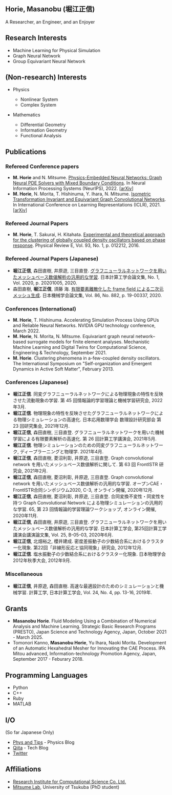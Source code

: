 ## Horie, Masanobu (堀江正信)
A Researcher, an Engineer, and an Enjoyer

## Research Interests
- Machine Learning for Physical Simulation
- Graph Neural Network
- Group Equivariant Neural Network

## (Non-research) Interests
- Physics
  - Nonlinear System
  - Complex System

- Mathematics
  - Differential Geometry
  - Information Geometry
  - Functional Analysis

## Publications

### Refereed Conference papers
* __M. Horie__ and N. Mitsume. [Physics-Embedded Neural Networks: Graph Neural PDE Solvers with Mixed Boundary Conditions](https://openreview.net/forum?id=B3TOg-YCtzo). In Neural Information Processing Systems (NeurIPS), 2022. [[arXiv](https://arxiv.org/abs/2205.11912)]
* __M. Horie__, N. Morita, T. Hishinuma, Y. Ihara, N. Mitsume. [Isometric Transformation Invariant and Equivariant Graph Convolutional Networks](https://openreview.net/forum?id=FX0vR39SJ5q). In International Conference on Learning Representations (ICLR), 2021. [[arXiv](https://arxiv.org/abs/2005.06316)]

### Refereed Journal Papers
* __M. Horie__, T. Sakurai, H. Kitahata. [Experimental and theoretical approach for the clustering of globally coupled density oscillators based on phase response](https://journals.aps.org/pre/abstract/10.1103/PhysRevE.93.012212). Physical Review E, Vol. 93, No. 1, p. 012212, 2016.

### Refereed Journal Papers (Japanese)
* __堀江正信__, 森田直樹, 井原遊, 三目直登. [グラフニューラルネットワークを用いたメッシュベース数値解析の汎用的な学習](https://doi.org/10.11421/jsces.2020.20201005). 日本計算工学会論文集, No. 1, Vol. 2020, p. 20201005, 2020.
* 森田直樹, __堀江正信__, 須藤 海. [有限要素離散化した frame field による二次元メッシュ生成](https://www.jstage.jst.go.jp/article/transjsme/86/882/86_19-00337/_article/-char/ja). 日本機械学会論文集, Vol. 86, No. 882, p. 19-00337, 2020.

### Conferences (International)
* __M. Horie__, T. Hishinuma. Accelerating Simulation Process Using GPUs and Reliable Neural Networks. NVIDIA GPU technology conference, March 2022.
* __M. Horie__, N. Morita, N. Mitsume. Equivariant graph neural network–based surrogate models for finite element analyses. Mechanistic Machine Learning and Digital Twins for Computational Science, Engineering & Technology, September 2021.
* __M. Horie__. Clustering phenomena in a-few-coupled density oscillators. The International Symposium on "Self-organization and Emergent Dynamics in Active Soft Matter", February 2013.

### Conferences (Japanese)
* __堀江正信__. 同変グラフニューラルネットワークによる物理現象の特性を反映させた流動現象の学習. 第 45 回情報論的学習理論と機械学習研究会, 2022年3月.
* __堀江正信__. 物理現象の特性を反映させたグラフニューラルネットワークによる物理シミュレーションの高速化. 日本応用数理学会 数理設計研究部会 第 23 回研究集会, 2021年12月.
* __堀江正信__, 森田直樹, 三目直登. グラフニューラルネットワークを用いた機械学習による有限要素解析の高速化. 第 26 回計算工学講演会, 2021年5月.
* __堀江正信__. 物理シミュレーションのための同変グラフニューラルネットワーク, ディープラーニングと物理学. 2021年4月.
* __堀江正信__, 森田直樹, 菱沼利彰, 井原遊, 三目直登. Graph convolutional network を用いたメッシュベース数値解析に関して. 第 63 回 FrontISTR 研究会, 2021年2月.
* __堀江正信__, 森田直樹, 菱沼利彰, 井原遊, 三目直登. Graph convolutional network を用いたメッシュベース数値解析の汎用的な学習. オープンCAE・FrontISTR合同シンポジウム2020, C-3, オンライン開催, 2020年12月.
* __堀江正信__, 森田直樹, 菱沼利彰, 井原遊, 三目直登. 合同変換不変性・同変性を持つ Graph Convolutional Network による物理シミュレーションの汎用的な学習. 65, 第 23 回情報論的学習理論ワークショップ, オンライン開催, 2020年11月.
* __堀江正信__, 森田直樹, 井原遊, 三目直登. グラフニューラルネットワークを用いたメッシュベース数値解析の汎用的な学習. 日本計算工学会, 第25回計算工学講演会講演論文集, Vol. 25, B-05-03, 2020年6月.
* __堀江正信__, 北畑裕之, 櫻井建成. 密度差振動子の少数結合系におけるクラスター化現象. 第22回「非線形反応と協同現象」研究会, 2012年12月.
* __堀江正信__. 塩水振動子の少数結合系におけるクラスター化現象. 日本物理学会 2012年秋季大会, 2012年9月.

### Miscellaneous
* __堀江正信__, 井原遊, 森田直樹. 高速な最適設計のためのシミュレーションと機械学習. 計算工学, 日本計算工学会, Vol. 24, No. 4, pp. 13-16, 2019年.

## Grants
* __Masanobu Horie__. Fluid Modeling Using a Combination of Numerical Analysis and Machine Learning. Strategic Basic Research Programs (PRESTO), Japan Science and Technology Agency, Japan, October 2021 - March 2025.
* Tomonori Kanno, __Masanobu Horie__, Yu Ihara, Naoki Morita. Development of an Automatic Hexahedral Mesher for Innovating the CAE Process. IPA Mitou advanced, Information-technology Promotion Agency, Japan, September 2017 - Feburary 2018.

## Programming Languages
- Python
- C++
- Ruby
- MATLAB

## I/O
(So far Japanese Only)
- [Phys and Tips](http://blog.physips.com/) - Physics Blog
- [Qiita](https://qiita.com/horiem) - Tech Blog
- [Twitter](https://twitter.com/yellowshippo)

## Affiliations
- [Research Institute for Computational Science Co. Ltd.](https://www.ricos.co.jp/)
- [Mitsume Lab](http://www.kz.tsukuba.ac.jp/~mitsume/index.html), University of Tsukuba (PhD student)
